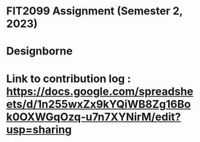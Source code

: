 # FIT2099 Assignment (Semester 2, 2023)

# Designborne

# Link to contribution log : https://docs.google.com/spreadsheets/d/1n255wxZx9kYQiWB8Zg16Bok0OXWGqOzq-u7n7XYNirM/edit?usp=sharing